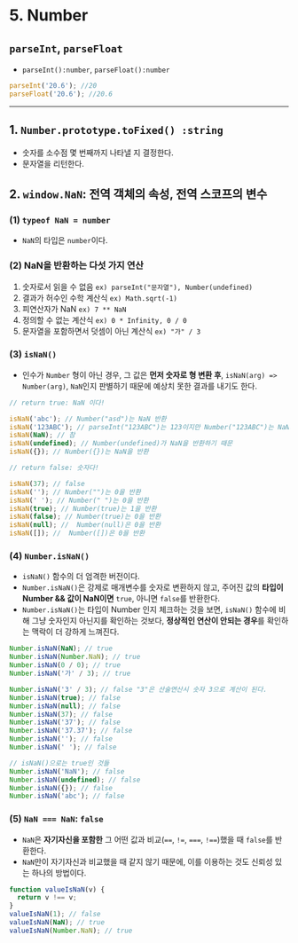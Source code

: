 # 5. Number

## `parseInt`, `parseFloat`

- `parseInt():number`, `parseFloat():number`

```js
parseInt('20.6'); //20
parseFloat('20.6'); //20.6
```

---

## 1. `Number.prototype.toFixed() :string`

- 숫자를 소수점 몇 번째까지 나타낼 지 결정한다.
- 문자열을 리턴한다.

## 2. `window.NaN`: 전역 객체의 속성, 전역 스코프의 변수

### (1) `typeof NaN = number`

- `NaN`의 타입은 `number`이다.

### (2) NaN을 반환하는 다섯 가지 연산

1. 숫자로서 읽을 수 없음 `ex) parseInt("문자열"), Number(undefined)`
2. 결과가 허수인 수학 계산식 `ex) Math.sqrt(-1)`
3. 피연산자가 NaN `ex) 7 ** NaN`
4. 정의할 수 없는 계산식 `ex) 0 * Infinity, 0 / 0`
5. 문자열을 포함하면서 덧셈이 아닌 계산식 `ex) "가" / 3`

### (3) `isNaN()`

- 인수가 `Number` 형이 아닌 경우, 그 값은 **먼저 숫자로 형 변환 후**, `isNaN(arg) => Number(arg)`, `NaN`인지 판별하기 때문에 예상치 못한 결과를 내기도 한다.

```js
// return true: NaN 이다!

isNaN('abc'); // Number("asd")는 NaN 반환
isNaN('123ABC'); // parseInt("123ABC")는 123이지만 Number("123ABC")는 NaN을 반환
isNaN(NaN); // 참
isNaN(undefined); // Number(undefined)가 NaN을 반환하기 때문
isNaN({}); // Number({})는 NaN을 반환
```

```js
// return false: 숫자다!

isNaN(37); // false
isNaN(''); // Number("")는 0을 반환
isNaN(' '); // Number(" ")는 0을 반환
isNaN(true); // Number(true)는 1을 반환
isNaN(false); // Number(true)는 0을 반환
isNaN(null); //  Number(null)은 0을 반환
isNaN([]); //  Number([])은 0을 반환
```

### (4) `Number.isNaN()`

- `isNaN()` 함수의 더 엄격한 버전이다.
- `Number.isNaN()`은 강제로 매개변수를 숫자로 변환하지 않고, 주어진 값의 **타입이 Number && 값이 NaN이면** `true`, 아니면 `false`를 반환한다.
- `Number.isNaN()`는 타입이 Number 인지 체크하는 것을 보면, `isNaN()` 함수에 비해 그냥 숫자인지 아닌지를 확인하는 것보다, **정상적인 연산이 안되는 경우**를 확인하는 맥락이 더 강하게 느껴진다.

```js
Number.isNaN(NaN); // true
Number.isNaN(Number.NaN); // true
Number.isNaN(0 / 0); // true
Number.isNaN('가' / 3); // true

Number.isNaN('3' / 3); // false "3"은 산술연산시 숫자 3으로 계산이 된다.
Number.isNaN(true); // false
Number.isNaN(null); // false
Number.isNaN(37); // false
Number.isNaN('37'); // false
Number.isNaN('37.37'); // false
Number.isNaN(''); // false
Number.isNaN(' '); // false

// isNaN()으로는 true인 것들
Number.isNaN('NaN'); // false
Number.isNaN(undefined); // false
Number.isNaN({}); // false
Number.isNaN('abc'); // false
```

### (5) `NaN === NaN`: `false`

- `NaN`은 **자기자신을 포함한** 그 어떤 값과 비교(`==`, `!=`, `===`, `!==`)했을 때 `false`를 반환한다.
- `NaN`만이 자기자신과 비교했을 때 같지 않기 때문에, 이를 이용하는 것도 신뢰성 있는 하나의 방법이다.

```js
function valueIsNaN(v) {
  return v !== v;
}
valueIsNaN(1); // false
valueIsNaN(NaN); // true
valueIsNaN(Number.NaN); // true
```
